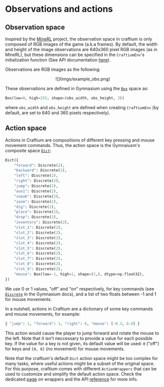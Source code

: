 # Observations and actions

## Observation space

Inspired by the [MineRL](https://minerl.readthedocs.io) project, the observation space in craftium is only composed of RGB images of the game (a.k.a frames). By default, the width and height of the image observations are 640x360 pixel RGB images (as in MineRL), but these dimensions can be specified in the `CraftiumEnv`'s initialization function (See API documentation [here](reference.md)).

Observations are RGB images as the following:
<center>
![](imgs/example_obs.png)
</center>

These observations are defined in Gymnasium using the [`Box`](https://gymnasium.farama.org/api/spaces/fundamental/#gymnasium.spaces.Box) space as:

```python
Box(low=0, high=255, shape=(obs_width, obs_height, 3))
```

where `obs_width` and `obs_height` are defined when creating `CraftiumEnv` (by default, are set to 640 and 360 pixels respectively).

## Action space

Actions in Craftium are compositions of different key pressing and mouse movement commands. Thus, the action space is the Gymnaiusm's composite space [`Dict`](https://gymnasium.farama.org/api/spaces/composite/#dict):

```python
Dict({
    "forward": Discrete(2),
    "backward": Discrete(2),
    "left": Discrete(2),
    "right": Discrete(2),
    "jump": Discrete(2),
    "aux1": Discrete(2),
    "sneak": Discrete(2),
    "zoom": Discrete(2),
    "dig": Discrete(2),
    "place": Discrete(2),
    "drop": Discrete(2),
    "inventory": Discrete(2),
    "slot_1": Discrete(2),
    "slot_2": Discrete(2),
    "slot_3": Discrete(2),
    "slot_4": Discrete(2),
    "slot_5": Discrete(2),
    "slot_6": Discrete(2),
    "slot_7": Discrete(2),
    "slot_8": Discrete(2),
    "slot_9": Discrete(2),
    "mouse": Box(low=-1, high=1, shape=(2,), dtype=np.float32),
})
```

We use 0 or 1 values, "off" and "on" respectively, for key commands (see [`Discrete`](https://gymnasium.farama.org/api/spaces/fundamental/#gymnasium.spaces.Discrete) in the Gymnasium docs), and a list of two floats between -1 and 1 for mouse movements.

In a nutshell, actions in Craftium are a dictionary of some key commands and mouse movements, for example:

```python
{ "jump": 1, "forward": 1, "right": 0, "mouse": [-0.3, 0.0] }
```

This action would cause the player to jump forward and rotate the mouse to the left. Note that it isn't neccessary to provide a value for each possible key. If the value for a key is not given, its default value will be used: `0` ("off") for keys and `[0, 0]` (no movement) for mouse movements.

Note that the craftium's default `Dict` action space might be too complex for many tasks, where useful actions might be a subset of the original space. For this purpose, craftium comes with different `ActionWrappers` that can be used to customize and simplify the default action space. Check the dedicated [page](./wrappers.md) on wrappers and the API [reference](./reference.md) for more info.
